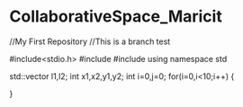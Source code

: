 # CollaborativeSpace_Maricit
//My First Repository
//This is a branch test

#include<stdio.h>
#include<string>
#include<vector>
using namespace std

std::vector<int> l1,l2;
int x1,x2,y1,y2;
int i=0,j=0;
for(i=0,i<10;i++)
{
   
}
  
